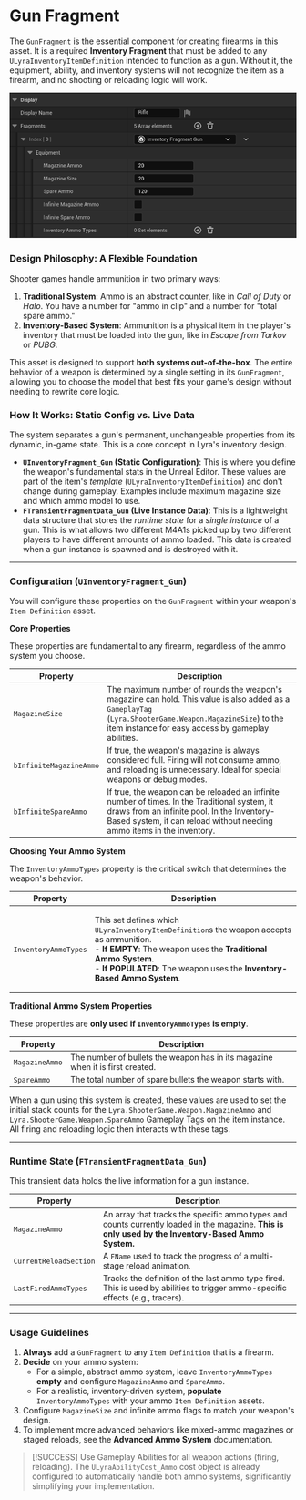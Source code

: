 # Gun Fragment

The `GunFragment` is the essential component for creating firearms in this asset. It is a required **Inventory Fragment** that must be added to any `ULyraInventoryItemDefinition` intended to function as a gun. Without it, the equipment, ability, and inventory systems will not recognize the item as a firearm, and no shooting or reloading logic will work.

<img src=".gitbook/assets/image (3) (1).png" alt="" title="">

### Design Philosophy: A Flexible Foundation

Shooter games handle ammunition in two primary ways:

1. **Traditional System**: Ammo is an abstract counter, like in _Call of Duty_ or _Halo_. You have a number for "ammo in clip" and a number for "total spare ammo."
2. **Inventory-Based System**: Ammunition is a physical item in the player's inventory that must be loaded into the gun, like in _Escape from Tarkov_ or _PUBG_.

This asset is designed to support **both systems out-of-the-box**. The entire behavior of a weapon is determined by a single setting in its `GunFragment`, allowing you to choose the model that best fits your game's design without needing to rewrite core logic.

### How It Works: Static Config vs. Live Data

The system separates a gun's permanent, unchangeable properties from its dynamic, in-game state. This is a core concept in Lyra's inventory design.

* **`UInventoryFragment_Gun` (Static Configuration)**: This is where you define the weapon's fundamental stats in the Unreal Editor. These values are part of the item's _template_ (`ULyraInventoryItemDefinition`) and don't change during gameplay. Examples include maximum magazine size and which ammo model to use.
* **`FTransientFragmentData_Gun` (Live Instance Data)**: This is a lightweight data structure that stores the _runtime state_ for a _single instance_ of a gun. This is what allows two different M4A1s picked up by two different players to have different amounts of ammo loaded. This data is created when a gun instance is spawned and is destroyed with it.

***

### Configuration (`UInventoryFragment_Gun`)

You will configure these properties on the `GunFragment` within your weapon's `Item Definition` asset.

**Core Properties**

These properties are fundamental to any firearm, regardless of the ammo system you choose.

| Property                | Description                                                                                                                                                                                                           |
| ----------------------- | --------------------------------------------------------------------------------------------------------------------------------------------------------------------------------------------------------------------- |
| `MagazineSize`          | The maximum number of rounds the weapon's magazine can hold. This value is also added as a `GameplayTag` (`Lyra.ShooterGame.Weapon.MagazineSize`) to the item instance for easy access by gameplay abilities.         |
| `bInfiniteMagazineAmmo` | If true, the weapon's magazine is always considered full. Firing will not consume ammo, and reloading is unnecessary. Ideal for special weapons or debug modes.                                                       |
| `bInfiniteSpareAmmo`    | If true, the weapon can be reloaded an infinite number of times. In the Traditional system, it draws from an infinite pool. In the Inventory-Based system, it can reload without needing ammo items in the inventory. |

**Choosing Your Ammo System**

The `InventoryAmmoTypes` property is the critical switch that determines the weapon's behavior.

| Property             | Description                                                                                                                                                                                                                                                                                                    |
| -------------------- | -------------------------------------------------------------------------------------------------------------------------------------------------------------------------------------------------------------------------------------------------------------------------------------------------------------- |
| `InventoryAmmoTypes` | <p>This set defines which <code>ULyraInventoryItemDefinition</code>s the weapon accepts as ammunition.<br>- <strong>If EMPTY</strong>: The weapon uses the <strong>Traditional Ammo System</strong>.<br>- <strong>If POPULATED</strong>: The weapon uses the <strong>Inventory-Based Ammo System</strong>.</p> |

**Traditional Ammo System Properties**

These properties are **only used if `InventoryAmmoTypes` is empty**.

| Property       | Description                                                                    |
| -------------- | ------------------------------------------------------------------------------ |
| `MagazineAmmo` | The number of bullets the weapon has in its magazine when it is first created. |
| `SpareAmmo`    | The total number of spare bullets the weapon starts with.                      |

When a gun using this system is created, these values are used to set the initial stack counts for the `Lyra.ShooterGame.Weapon.MagazineAmmo` and `Lyra.ShooterGame.Weapon.SpareAmmo` Gameplay Tags on the item instance. All firing and reloading logic then interacts with these tags.

***

### Runtime State (`FTransientFragmentData_Gun`)

This transient data holds the live information for a gun instance.

| Property               | Description                                                                                                                                         |
| ---------------------- | --------------------------------------------------------------------------------------------------------------------------------------------------- |
| `MagazineAmmo`         | An array that tracks the specific ammo types and counts currently loaded in the magazine. **This is only used by the Inventory-Based Ammo System.** |
| `CurrentReloadSection` | A `FName` used to track the progress of a multi-stage reload animation.                                                                             |
| `LastFiredAmmoTypes`   | Tracks the definition of the last ammo type fired. This is used by abilities to trigger ammo-specific effects (e.g., tracers).                      |

***

### Usage Guidelines

1. **Always** add a `GunFragment` to any `Item Definition` that is a firearm.
2. **Decide** on your ammo system:
   * For a simple, abstract ammo system, leave `InventoryAmmoTypes` **empty** and configure `MagazineAmmo` and `SpareAmmo`.
   * For a realistic, inventory-driven system, **populate** `InventoryAmmoTypes` with your ammo `Item Definition` assets.
3. Configure `MagazineSize` and infinite ammo flags to match your weapon's design.
4. To implement more advanced behaviors like mixed-ammo magazines or staged reloads, see the **Advanced Ammo System** documentation.

> [!SUCCESS]
> Use Gameplay Abilities for all weapon actions (firing, reloading). The `ULyraAbilityCost_Ammo` cost object is already configured to automatically handle both ammo systems, significantly simplifying your implementation.
